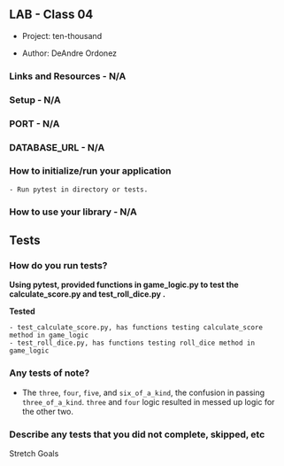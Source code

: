 ## LAB - Class 04
- Project: ten-thousand

- Author: DeAndre Ordonez

### Links and Resources - N/A
### Setup - N/A
### PORT - N/A
### DATABASE_URL - N/A
### How to initialize/run your application
    - Run pytest in directory or tests.
### How to use your library - N/A

## Tests

### How do you run tests?

**Using pytest, provided functions in game_logic.py to test the calculate_score.py and test_roll_dice.py .**

**Tested**

    - test_calculate_score.py, has functions testing calculate_score method in game_logic
    - test_roll_dice.py, has functions testing roll_dice method in game_logic    

### Any tests of note?

- The `three`, `four`, `five`, and `six_of_a_kind`, the confusion in passing `three_of_a_kind`.  `three` and `four` logic resulted in messed up logic for the other two.

### Describe any tests that you did not complete, skipped, etc

Stretch Goals